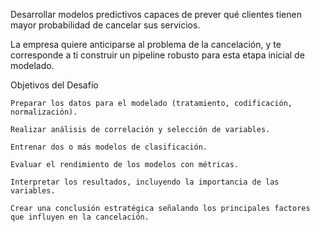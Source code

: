 Desarrollar modelos predictivos capaces de prever qué clientes tienen mayor probabilidad de cancelar sus servicios.

La empresa quiere anticiparse al problema de la cancelación, y te corresponde a ti construir un pipeline robusto para esta etapa inicial de modelado.

Objetivos del Desafío

    Preparar los datos para el modelado (tratamiento, codificación, normalización).

    Realizar análisis de correlación y selección de variables.

    Entrenar dos o más modelos de clasificación.

    Evaluar el rendimiento de los modelos con métricas.

    Interpretar los resultados, incluyendo la importancia de las variables.

    Crear una conclusión estratégica señalando los principales factores que influyen en la cancelación.

